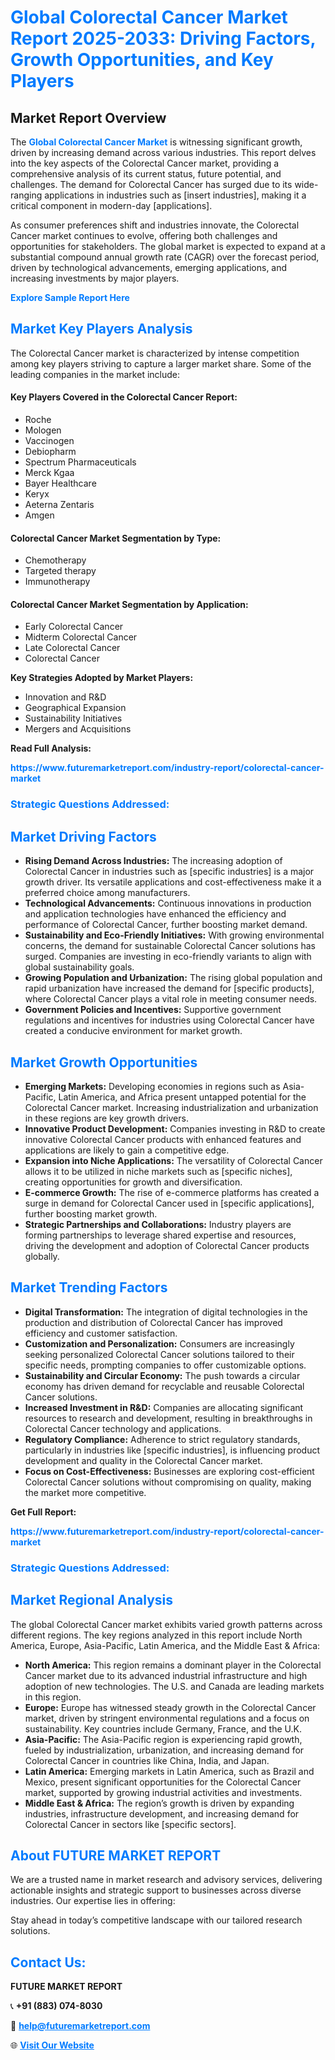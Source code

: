 <h1 style="color: #007BFF;">Global Colorectal Cancer Market Report 2025-2033: Driving Factors, Growth Opportunities, and Key Players</h1>

<section id="overview">
<h2>Market Report Overview</h2>
<p>The <a href="https://www.futuremarketreport.com/industry-report/colorectal-cancer-market" style="color: #007BFF; text-decoration: none;"><strong>Global Colorectal Cancer Market</strong></a> is witnessing significant growth, driven by increasing demand across various industries. This report delves into the key aspects of the Colorectal Cancer market, providing a comprehensive analysis of its current status, future potential, and challenges. The demand for Colorectal Cancer has surged due to its wide-ranging applications in industries such as [insert industries], making it a critical component in modern-day [applications].</p>
<p>As consumer preferences shift and industries innovate, the Colorectal Cancer market continues to evolve, offering both challenges and opportunities for stakeholders. The global market is expected to expand at a substantial compound annual growth rate (CAGR) over the forecast period, driven by technological advancements, emerging applications, and increasing investments by major players.</p>
</section>

<section id="overview">
<p><a href="https://www.futuremarketreport.com/request-sample/reportId=122783" style="color: #007BFF; text-decoration: none;"><strong>Explore Sample Report Here</strong></a></p>
</section>

<section id="key-players">
<h2 style="color: #007BFF;">Market Key Players Analysis</h2>
<p>The Colorectal Cancer market is characterized by intense competition among key players striving to capture a larger market share. Some of the leading companies in the market include:</p>
<h4>Key Players Covered in the Colorectal Cancer Report:</h4>
<ul><li>Roche</li><li>Mologen</li><li>Vaccinogen</li><li>Debiopharm</li><li>Spectrum Pharmaceuticals</li><li>Merck Kgaa</li><li>Bayer Healthcare</li><li>Keryx</li><li>Aeterna Zentaris</li><li>Amgen</li></ul>
<h4>Colorectal Cancer Market Segmentation by Type:</h4>
<ul><li>Chemotherapy</li><li>Targeted therapy</li><li>Immunotherapy</li></ul>

<h4>Colorectal Cancer Market Segmentation by Application:</h4>
<ul><li>Early Colorectal Cancer</li><li>Midterm Colorectal Cancer</li><li>Late Colorectal Cancer</li><li>Colorectal Cancer</li></ul>
<p><strong>Key Strategies Adopted by Market Players:</strong></p>
<ul>
<li>Innovation and R&D</li>
<li>Geographical Expansion</li>
<li>Sustainability Initiatives</li>
<li>Mergers and Acquisitions</li>
</ul>
</section>

<section>
<p><strong>Read Full Analysis: </strong></p><a href="https://www.futuremarketreport.com/industry-report/colorectal-cancer-market" style="color: #007BFF; text-decoration: none;"><strong>https://www.futuremarketreport.com/industry-report/colorectal-cancer-market</strong></a>
<h3 style="color: #007BFF;">Strategic Questions Addressed:</h3>
</section>

<section id="driving-factors">
<h2 style="color: #007BFF;">Market Driving Factors</h2>
<ul>
<li><strong>Rising Demand Across Industries:</strong> The increasing adoption of Colorectal Cancer in industries such as [specific industries] is a major growth driver. Its versatile applications and cost-effectiveness make it a preferred choice among manufacturers.</li>
<li><strong>Technological Advancements:</strong> Continuous innovations in production and application technologies have enhanced the efficiency and performance of Colorectal Cancer, further boosting market demand.</li>
<li><strong>Sustainability and Eco-Friendly Initiatives:</strong> With growing environmental concerns, the demand for sustainable Colorectal Cancer solutions has surged. Companies are investing in eco-friendly variants to align with global sustainability goals.</li>
<li><strong>Growing Population and Urbanization:</strong> The rising global population and rapid urbanization have increased the demand for [specific products], where Colorectal Cancer plays a vital role in meeting consumer needs.</li>
<li><strong>Government Policies and Incentives:</strong> Supportive government regulations and incentives for industries using Colorectal Cancer have created a conducive environment for market growth.</li>
</ul>
</section>

<section id="growth-opportunities">
<h2 style="color: #007BFF;">Market Growth Opportunities</h2>
<ul>
<li><strong>Emerging Markets:</strong> Developing economies in regions such as Asia-Pacific, Latin America, and Africa present untapped potential for the Colorectal Cancer market. Increasing industrialization and urbanization in these regions are key growth drivers.</li>
<li><strong>Innovative Product Development:</strong> Companies investing in R&D to create innovative Colorectal Cancer products with enhanced features and applications are likely to gain a competitive edge.</li>
<li><strong>Expansion into Niche Applications:</strong> The versatility of Colorectal Cancer allows it to be utilized in niche markets such as [specific niches], creating opportunities for growth and diversification.</li>
<li><strong>E-commerce Growth:</strong> The rise of e-commerce platforms has created a surge in demand for Colorectal Cancer used in [specific applications], further boosting market growth.</li>
<li><strong>Strategic Partnerships and Collaborations:</strong> Industry players are forming partnerships to leverage shared expertise and resources, driving the development and adoption of Colorectal Cancer products globally.</li>
</ul>
</section>

<section id="trending-factors">
<h2 style="color: #007BFF;">Market Trending Factors</h2>
<ul>
<li><strong>Digital Transformation:</strong> The integration of digital technologies in the production and distribution of Colorectal Cancer has improved efficiency and customer satisfaction.</li>
<li><strong>Customization and Personalization:</strong> Consumers are increasingly seeking personalized Colorectal Cancer solutions tailored to their specific needs, prompting companies to offer customizable options.</li>
<li><strong>Sustainability and Circular Economy:</strong> The push towards a circular economy has driven demand for recyclable and reusable Colorectal Cancer solutions.</li>
<li><strong>Increased Investment in R&D:</strong> Companies are allocating significant resources to research and development, resulting in breakthroughs in Colorectal Cancer technology and applications.</li>
<li><strong>Regulatory Compliance:</strong> Adherence to strict regulatory standards, particularly in industries like [specific industries], is influencing product development and quality in the Colorectal Cancer market.</li>
<li><strong>Focus on Cost-Effectiveness:</strong> Businesses are exploring cost-efficient Colorectal Cancer solutions without compromising on quality, making the market more competitive.</li>
</ul>
</section>

<section>
<p><strong>Get Full Report: </strong></p><a href="https://www.futuremarketreport.com/industry-report/colorectal-cancer-market" style="color: #007BFF; text-decoration: none;"><strong>https://www.futuremarketreport.com/industry-report/colorectal-cancer-market</strong></a>
<h3 style="color: #007BFF;">Strategic Questions Addressed:</h3>
</section>


<section id="regional-analysis">
<h2 style="color: #007BFF;">Market Regional Analysis</h2>
<p>The global Colorectal Cancer market exhibits varied growth patterns across different regions. The key regions analyzed in this report include North America, Europe, Asia-Pacific, Latin America, and the Middle East & Africa:</p>
<ul>
<li><strong>North America:</strong> This region remains a dominant player in the Colorectal Cancer market due to its advanced industrial infrastructure and high adoption of new technologies. The U.S. and Canada are leading markets in this region.</li>
<li><strong>Europe:</strong> Europe has witnessed steady growth in the Colorectal Cancer market, driven by stringent environmental regulations and a focus on sustainability. Key countries include Germany, France, and the U.K.</li>
<li><strong>Asia-Pacific:</strong> The Asia-Pacific region is experiencing rapid growth, fueled by industrialization, urbanization, and increasing demand for Colorectal Cancer in countries like China, India, and Japan.</li>
<li><strong>Latin America:</strong> Emerging markets in Latin America, such as Brazil and Mexico, present significant opportunities for the Colorectal Cancer market, supported by growing industrial activities and investments.</li>
<li><strong>Middle East & Africa:</strong> The region’s growth is driven by expanding industries, infrastructure development, and increasing demand for Colorectal Cancer in sectors like [specific sectors].</li>
</ul>
</section>

<footer>
<h2 style="color: #007BFF;">About FUTURE MARKET REPORT</h2>
<p>We are a trusted name in market research and advisory services, delivering actionable insights and strategic support to businesses across diverse industries. Our expertise lies in offering:</p>

<p>Stay ahead in today’s competitive landscape with our tailored research solutions.</p>

<h2 style="color: #007BFF;">Contact Us:</h2>
<p><strong>FUTURE MARKET REPORT</strong></p>
<p>📞 <strong>+91 (883) 074-8030</strong></p>
<p>📧 <strong><a href="mailto:help@futuremarketreport.com" style="color: #007BFF;">help@futuremarketreport.com</a></strong></p>
<p>🌐 <strong><a href="https://www.futuremarketreport.com/" style="color: #007BFF;">Visit Our Website</a></strong></p>
</footer>
